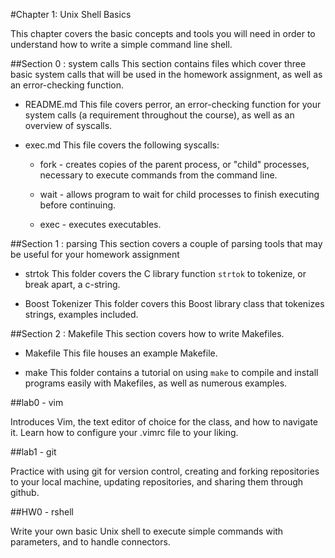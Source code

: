 #Chapter 1: Unix Shell Basics

This chapter covers the basic concepts and tools you will need in order to understand how to write a simple command line shell.  

##Section 0 : system calls
This section contains files which cover three basic system calls that will be used in the homework assignment, as well as an error-checking function. 
 
* README.md 
This file covers perror, an error-checking function for your system calls (a requirement throughout the course), as well as an overview of syscalls.

* exec.md 
This file covers the following syscalls:

	* fork - creates copies of the parent process, or "child" processes, necessary to execute commands from the command line.

	* wait - allows program to wait for child processes to finish executing before continuing.

	* exec -  executes executables. 

##Section 1 : parsing
This section covers a couple of parsing tools that may be useful for your homework assignment

*  strtok
This folder covers the C library function ```strtok``` to tokenize, or break apart, a c-string.

*  Boost Tokenizer
This folder covers this Boost library class that tokenizes strings, examples included.

##Section 2 : Makefile
This section covers how to write Makefiles.

* Makefile
This file houses an example Makefile.

* make
This folder contains a tutorial on using ```make``` to compile and install programs easily with Makefiles, as well as numerous examples.

##lab0 - vim

Introduces Vim, the text editor of choice for the class, and how to navigate it. Learn how to configure your .vimrc file to your liking. 

##lab1 - git

Practice with using git for version control, creating and forking repositories to your local machine, updating repositories, and sharing them through github.

##HW0 - rshell

Write your own basic Unix shell to execute simple commands with parameters, and to handle connectors.
